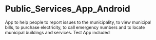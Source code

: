 # Public_Services_App_Android
App to help people to report issues to the municipality, to view municipal bills, to purchase electricity, to call emergency numbers and to locate municipal buildings and services. Test App included 
